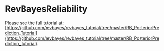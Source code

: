 # RevBayesReliability

Please see the full tutorial at: [https://github.com/revbayes/revbayes_tutorial/tree/master/RB_PosteriorPrediction_Tutorial](https://github.com/revbayes/revbayes_tutorial/tree/master/RB_PosteriorPrediction_Tutorial).
